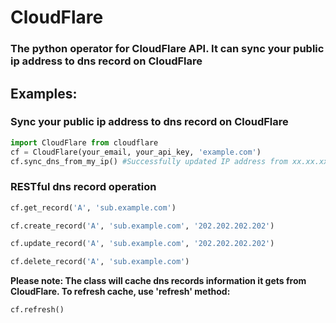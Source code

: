 # CloudFlare
### The python operator for CloudFlare API. It can sync your public ip address to dns record on CloudFlare

## Examples:
### Sync your public ip address to dns record on CloudFlare
```python
import CloudFlare from cloudflare
cf = CloudFlare(your_email, your_api_key, 'example.com')
cf.sync_dns_from_my_ip() #Successfully updated IP address from xx.xx.xx.xx to xx.xx.xx.xx
```
### RESTful dns record operation
```python
cf.get_record('A', 'sub.example.com')
```
```python
cf.create_record('A', 'sub.example.com', '202.202.202.202')
```
```python
cf.update_record('A', 'sub.example.com', '202.202.202.202')
```
```python
cf.delete_record('A', 'sub.example.com')
```
**Please note: The class will cache dns records information it gets from CloudFlare. To refresh cache, use 'refresh' method:**
```python
cf.refresh()
```
